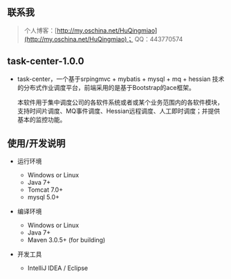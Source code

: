 ﻿## 联系我
> 个人博客：[http://my.oschina.net/HuQingmiao](http://my.oschina.net/HuQingmiao)；
> QQ：443770574


## task-center-1.0.0
*    task-center，一个基于srpingmvc + mybatis + mysql + mq + hessian 技术的分布式作业调度平台，前端采用的是基于Bootstrap的ace框架。<p/> 本软件用于集中调度公司的各软件系统或者或某个业务范围内的各软件模块，支持时间片调度、MQ事件调度、Hessian远程调度、人工即时调度；并提供基本的监控功能。


## 使用/开发说明
* 运行环境
     * Windows or Linux
     * Java 7+
     * Tomcat 7.0+
     * mysql 5.0+

* 编译环境
     * Windows or Linux
     * Java 7+
     * Maven 3.0.5+ (for building)

* 开发工具
     * IntelliJ IDEA / Eclipse

